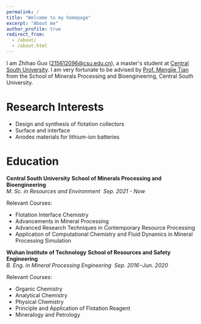 ```yaml
---
permalink: /
title: "Welcome to my homepage"
excerpt: "About me"
author_profile: true
redirect_from: 
  - /about/
  - /about.html
---
```


  I am Zhihao Guo ([215612096@csu.edu.cn](mailto:215612096@csu.edu.cn)), a master's student at [Central South University](https://www.csu.edu.cn/). I am very fortunate to be advised by [Prof. Mengjie Tian](https://faculty.csu.edu.cn/tianmengjie/zh_CN/index.htm) from the School of Minerals Processing and Bioengineering, Central South University.

Research Interests
======
- Design and synthesis of flotation collectors
- Surface and interface
- Anodes materials for lithium-ion batteries

Education
======
**Central South University**&nbsp;**School of Minerals Processing and Bioengineering**
<span style="line-height: 1;">  
<em>M. Sc. in Resources and Environment</em> 
</span>&nbsp;<em>Sep. 2021 - Now</em>

Relevant Courses:
- Flotation Interface Chemistry
- Advancements in Mineral Processing
- Advanced Research Techniques in Contemporary Resource Processing
- Application of Computational Chemistry and Fluid Dynamics in Mineral Processing Simulation



**Wuhan Institute of Technology**&nbsp;**School of Resources and Safety Engineering**
<span style="line-height: 1;">  
<em>B. Eng. in Mineral Processing Engineering </em> 
</span>&nbsp;<em>Sep. 2016−Jun. 2020</em>

Relevant Courses:
- Organic Chemistry
- Analytical Chemistry
- Physical Chemistry
- Principle and Application of Flotation Reagent
- Mineralogy and Petrology

